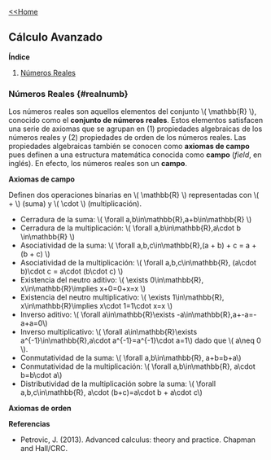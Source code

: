 [<<Home](https://francescoapg.github.io/mathbio/)

<script type="text/javascript" id="MathJax-script" async src="https://cdn.jsdelivr.net/npm/mathjax@3/es5/tex-mml-chtml.js"> </script>
  
## Cálculo Avanzado

**Índice**

1. [Números Reales](#realnumb)

### Números Reales {#realnumb}

Los números reales son aquellos elementos del conjunto \\( \mathbb{R} \\), conocido como el **conjunto de números reales**. Estos elementos satisfacen una serie de axiomas que se agrupan en (1) propiedades algebraicas de los números reales y (2) propiedades de orden de los números reales. Las propiedades algebraicas también se conocen como **axiomas de campo** pues definen a una estructura matemática conocida como **campo** (_field_, en inglés). En efecto, los números reales son un **campo**.

**Axiomas de campo**

Definen dos operaciones binarias en  \\( \mathbb{R} \\) representadas con  \\( + \\) (suma) y  \\( \cdot \\) (multiplicación).

- Cerradura de la suma: \\( \forall a,b\in\mathbb{R},a+b\in\mathbb{R} \\)
- Cerradura de la multiplicación: \\( \forall a,b\in\mathbb{R},a\cdot b \in\mathbb{R} \\)
- Asociatividad de la suma: \\( \forall a,b,c\in\mathbb{R},(a + b) + c = a + (b + c) \\)
- Asociatividad de la multiplicación: \\( \forall a,b,c\in\mathbb{R}, (a\cdot b)\cdot c = a\cdot (b\cdot c) \\)
- Existencia del neutro aditivo: \\( \exists 0\in\mathbb{R}, x\in\mathbb{R}\implies x+0=0+x=x \\)
- Existencia del neutro multiplicativo: \\( \exists 1\in\mathbb{R}, x\in\mathbb{R}\implies x\cdot 1=1\cdot x=x \\)
- Inverso aditivo: \\( \forall a\in\mathbb{R}\exists -a\in\mathbb{R},a+-a=-a+a=0\\)
- Inverso multiplicativo: \\( \forall a\in\mathbb{R}\exists a^{-1}\in\mathbb{R},a\cdot a^{-1}=a^{-1}\cdot a=1\\) dado que \\( a\neq 0 \\).
- Conmutatividad de la suma: \\( \forall a,b\in\mathbb{R}, a+b=b+a\\)
- Conmutatividad de la multiplicación: \\( \forall a,b\in\mathbb{R}, a\cdot b=b\cdot a\\)
- Distributividad de la multiplicación sobre la suma: \\( \forall a,b,c\in\mathbb{R}, a\cdot (b+c)=a\cdot b + a\cdot c\\)

**Axiomas de orden**



**Referencias**

- Petrovic, J. (2013). Advanced calculus: theory and practice. Chapman and Hall/CRC.
